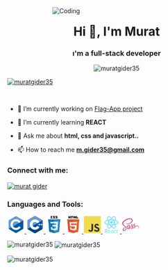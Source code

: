 <img align="right" alt="Coding" width="400" src="https://miro.medium.com/max/720/1*RIzNp-TiXtc4-OpvCiU8-w.jpeg">
<h1 align="center">Hi 👋, I'm Murat</h1>
<h3 align="center">ı'm a full-stack developer</h3>

<p align="center"> <img src="https://komarev.com/ghpvc/?username=muratgider35&label=Profile%20views&color=0e75b6&style=flat" alt="muratgider35" /> </p>

<p align="left"> <a href="https://github.com/ryo-ma/github-profile-trophy"><img src="https://github-profile-trophy.vercel.app/?username=muratgider35" alt="muratgider35" /></a> </p>

<p align="left"> <a href="https://twitter.com/" target="blank"><img src="https://img.shields.io/twitter/follow/?logo=twitter&style=for-the-badge" alt="" /></a> </p>

- 🔭 I’m currently working on [Flag-App project](https://muratgider35.github.io/Flag-App/)

- 🌱 I’m currently learning **REACT**

- 💬 Ask me about **html, css and javascript..**

- 📫 How to reach me **m.gider35@gmail.com**

<h3 align="left">Connect with me:</h3>
<p align="left">
<a href="https://linkedin.com/in/murat-gider-166a70201/" target="blank"><img align="center" src="https://raw.githubusercontent.com/rahuldkjain/github-profile-readme-generator/master/src/images/icons/Social/linked-in-alt.svg" alt="murat gider" height="30" width="40" /></a>
</p>

<h3 align="left">Languages and Tools:</h3>
<p align="left"> <a href="https://www.cprogramming.com/" target="_blank" rel="noreferrer"> <img src="https://raw.githubusercontent.com/devicons/devicon/master/icons/c/c-original.svg" alt="c" width="40" height="40"/> </a> <a href="https://www.w3schools.com/cpp/" target="_blank" rel="noreferrer"> <img src="https://raw.githubusercontent.com/devicons/devicon/master/icons/cplusplus/cplusplus-original.svg" alt="cplusplus" width="40" height="40"/> </a> <a href="https://www.w3schools.com/css/" target="_blank" rel="noreferrer"> <img src="https://raw.githubusercontent.com/devicons/devicon/master/icons/css3/css3-original-wordmark.svg" alt="css3" width="40" height="40"/> </a> <a href="https://www.w3.org/html/" target="_blank" rel="noreferrer"> <img src="https://raw.githubusercontent.com/devicons/devicon/master/icons/html5/html5-original-wordmark.svg" alt="html5" width="40" height="40"/> </a> <a href="https://developer.mozilla.org/en-US/docs/Web/JavaScript" target="_blank" rel="noreferrer"> <img src="https://raw.githubusercontent.com/devicons/devicon/master/icons/javascript/javascript-original.svg" alt="javascript" width="40" height="40"/> </a> <a href="https://reactjs.org/" target="_blank" rel="noreferrer"> <img src="https://raw.githubusercontent.com/devicons/devicon/master/icons/react/react-original-wordmark.svg" alt="react" width="40" height="40"/> </a> <a href="https://sass-lang.com" target="_blank" rel="noreferrer"> <img src="https://raw.githubusercontent.com/devicons/devicon/master/icons/sass/sass-original.svg" alt="sass" width="40" height="40"/> </a> </p>

<p><img align="left" src="https://github-readme-stats.vercel.app/api/top-langs?username=muratgider35&show_icons=true&locale=en&layout=compact" alt="muratgider35" /></p>

<p>&nbsp;<img align="center" src="https://github-readme-stats.vercel.app/api?username=muratgider35&show_icons=true&locale=en" alt="muratgider35" /></p>

<p><img align="center" src="https://github-readme-streak-stats.herokuapp.com/?user=muratgider35&" alt="muratgider35" /></p>

